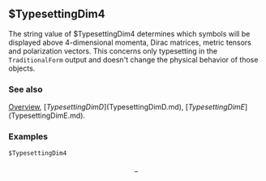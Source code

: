 ## $TypesettingDim4

The string value of $TypesettingDim4 determines which symbols will be displayed above $4$-dimensional momenta, Dirac matrices, metric tensors and polarization vectors. This concerns only typesetting in the `TraditionalForm` output and doesn't change the physical behavior of those objects.

### See also

[Overview](Extra/FeynCalc.md), [$TypesettingDimD]($TypesettingDimD.md), [$TypesettingDimE]($TypesettingDimE.md).

### Examples

```mathematica
$TypesettingDim4
```

$$\_$$
